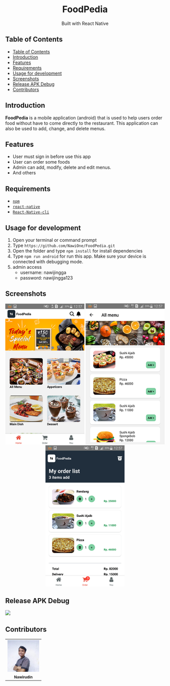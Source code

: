 <h1 align="center">FoodPedia</h1>
<p align='center'>Built with React Native</p>

## Table of Contents

- [Table of Contents](#table-of-contents)
- [Introduction](#introduction)
- [Features](#features)
- [Requirements](#requirements)
- [Usage for development](#usage-for-development)
- [Screenshots](#screenshots)
- [Release APK Debug](#release-apk-debug)
- [Contributors](#contributors)

## Introduction
<b>FoodPedia</b> is a mobile application (android) that is used to help users order food without have to come directly to the restaurant. This application can also be used to add, change, and delete menus.

## Features
* User must sign in before use this app
* User can order some foods
* Admin can add, modify, delete and edit menus.
* And others

## Requirements
* [`npm`](https://www.npmjs.com/get-npm)
* [`react-native`](https://reactnative.dev/)
* [`React-Native-cli`](https://reactnative.dev/docs/environment-setup)


## Usage for development
1. Open your terminal or command prompt
2. Type `https://github.com/NawiOne/FoodPedia.git`
3. Open the folder and type `npm install` for install dependencies
4. Type `npm run android` for run this app. Make sure your device is connected with debugging mode.
5. admin access
     - username: nawijingga
     - password: nawijingga123

## Screenshots
<div align="center">
    <img width="250" src="assets/image/home.png"> 
    <img width="250" src="assets/image/all-menu.png">
    <img width="250" src="assets/image/order.png">
</div>

## Release APK Debug
<a href="https://drive.google.com/file/d/1WkIT8-kV4nWmCDEV3U9WMsL0iCMXW5cK/view?usp=sharing">
  <img src="https://img.shields.io/badge/Download%20on%20the-Google%20Drive-blue.svg?style=popout&logo=google-drive"/>
</a>

## Contributors
<center>
  <table>
    <tr>
      <td align="center">
        <a href="https://github.com/NawiOne">
          <img width="100" src="assets/image/saya.jpg"><br/>
          <sub><b>Nawirudin</b></sub>
        </a>
      </td>
    </tr>
  </table>
</center>